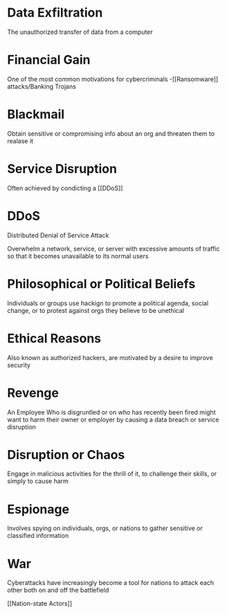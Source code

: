 # Data Exfiltration

The unauthorized transfer of data from a computer

# Financial Gain

One of the most common motivations for cybercriminals
-[[Ransomware]] attacks/Banking Trojans

# Blackmail

Obtain sensitive or compromising info about an org and threaten them to realase it

# Service Disruption

Often achieved by condicting a [[DDoS]]

# DDoS

Distributed Denial of Service Attack

Overwhelm a network, service, or server with excessive amounts of traffic so that it becomes unavailable to its normal users

# Philosophical or Political Beliefs

Individuals or groups use hackign to promote a political agenda, social change, or to protest against orgs they believe to be unethical

# Ethical Reasons

Also known as authorized hackers, are motivated by a desire to improve security

# Revenge

An Employee Who is disgruntled or on who has recently been fired might want to harm their owner or employer by causing a data breach or service disruption

# Disruption or Chaos

Engage in malicious activities for the thrill of it, to challenge their skills, or simply to cause harm

# Espionage

Involves spying on individuals, orgs, or nations to gather sensitive or classified information

# War

Cyberattacks have increasingly become a tool for nations to attack each other both on and off the battlefield

[[Nation-state Actors]]